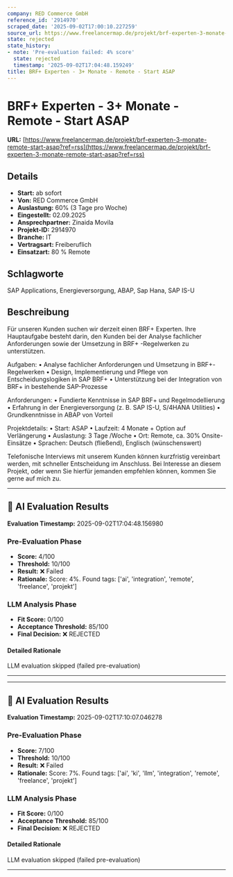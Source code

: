 ```yaml
---
company: RED Commerce GmbH
reference_id: '2914970'
scraped_date: '2025-09-02T17:00:10.227259'
source_url: https://www.freelancermap.de/projekt/brf-experten-3-monate-remote-start-asap?ref=rss
state: rejected
state_history:
- note: 'Pre-evaluation failed: 4% score'
  state: rejected
  timestamp: '2025-09-02T17:04:48.159249'
title: BRF+ Experten - 3+ Monate - Remote - Start ASAP
---
```



# BRF+ Experten - 3+ Monate - Remote - Start ASAP
**URL:** [https://www.freelancermap.de/projekt/brf-experten-3-monate-remote-start-asap?ref=rss](https://www.freelancermap.de/projekt/brf-experten-3-monate-remote-start-asap?ref=rss)
## Details
- **Start:** ab sofort
- **Von:** RED Commerce GmbH
- **Auslastung:** 60% (3 Tage pro Woche)
- **Eingestellt:** 02.09.2025
- **Ansprechpartner:** Zinaida Movila
- **Projekt-ID:** 2914970
- **Branche:** IT
- **Vertragsart:** Freiberuflich
- **Einsatzart:** 80
                                                % Remote

## Schlagworte
SAP Applications, Energieversorgung, ABAP, Sap Hana, SAP IS-U

## Beschreibung
Für unseren Kunden suchen wir derzeit einen BRF+ Experten. Ihre Hauptaufgabe besteht darin, den Kunden bei der Analyse fachlicher Anforderungen sowie der Umsetzung in BRF+ -Regelwerken zu unterstützen.

Aufgaben:
• Analyse fachlicher Anforderungen und Umsetzung in BRF+-Regelwerken
• Design, Implementierung und Pflege von Entscheidungslogiken in SAP BRF+
• Unterstützung bei der Integration von BRF+ in bestehende SAP-Prozesse

Anforderungen:
• Fundierte Kenntnisse in SAP BRF+ und Regelmodellierung
• Erfahrung in der Energieversorgung (z. B. SAP IS-U, S/4HANA Utilities)
• Grundkenntnisse in ABAP von Vorteil

Projektdetails:
• Start: ASAP
• Laufzeit: 4 Monate + Option auf Verlängerung
• Auslastung: 3 Tage /Woche
• Ort: Remote, ca. 30% Onsite-Einsätze
• Sprachen: Deutsch (fließend), Englisch (wünschenswert)

Telefonische Interviews mit unserem Kunden können kurzfristig vereinbart werden, mit schneller Entscheidung im Anschluss.
Bei Interesse an diesem Projekt, oder wenn Sie hierfür jemanden empfehlen können, kommen Sie gerne auf mich zu.

---

## 🤖 AI Evaluation Results

**Evaluation Timestamp:** 2025-09-02T17:04:48.156980

### Pre-Evaluation Phase
- **Score:** 4/100
- **Threshold:** 10/100
- **Result:** ❌ Failed
- **Rationale:** Score: 4%. Found tags: ['ai', 'integration', 'remote', 'freelance', 'projekt']

### LLM Analysis Phase
- **Fit Score:** 0/100
- **Acceptance Threshold:** 85/100
- **Final Decision:** ❌ REJECTED

#### Detailed Rationale
LLM evaluation skipped (failed pre-evaluation)

---


---

## 🤖 AI Evaluation Results

**Evaluation Timestamp:** 2025-09-02T17:10:07.046278

### Pre-Evaluation Phase
- **Score:** 7/100
- **Threshold:** 10/100
- **Result:** ❌ Failed
- **Rationale:** Score: 7%. Found tags: ['ai', 'ki', 'llm', 'integration', 'remote', 'freelance', 'projekt']

### LLM Analysis Phase
- **Fit Score:** 0/100
- **Acceptance Threshold:** 85/100
- **Final Decision:** ❌ REJECTED

#### Detailed Rationale
LLM evaluation skipped (failed pre-evaluation)

---

